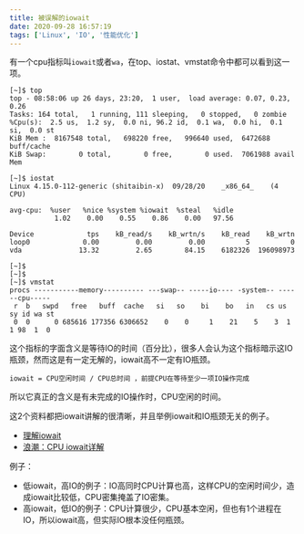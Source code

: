 ```yaml
---
title: 被误解的iowait
date: 2020-09-28 16:57:19
tags: ['Linux', 'IO', '性能优化']
---
```


有一个cpu指标叫`iowait`或者`wa`，在top、iostat、vmstat命令中都可以看到这一项。


```
[~]$ top
top - 08:58:06 up 26 days, 23:20,  1 user,  load average: 0.07, 0.23, 0.26
Tasks: 164 total,   1 running, 111 sleeping,   0 stopped,   0 zombie
%Cpu(s):  2.5 us,  1.2 sy,  0.0 ni, 96.2 id,  0.1 wa,  0.0 hi,  0.1 si,  0.0 st
KiB Mem :  8167548 total,   698220 free,   996640 used,  6472688 buff/cache
KiB Swap:        0 total,        0 free,        0 used.  7061988 avail Mem

[~]$ iostat
Linux 4.15.0-112-generic (shitaibin-x) 	09/28/20 	_x86_64_	(4 CPU)

avg-cpu:  %user   %nice %system %iowait  %steal   %idle
           1.02    0.00    0.55    0.86    0.00   97.56

Device             tps    kB_read/s    kB_wrtn/s    kB_read    kB_wrtn
loop0             0.00         0.00         0.00          5          0
vda              13.32         2.65        84.15    6182326  196098973

[~]$
[~]$
[~]$ vmstat
procs -----------memory---------- ---swap-- -----io---- -system-- ------cpu-----
 r  b   swpd   free   buff  cache   si   so    bi    bo   in   cs us sy id wa st
 0  0      0 685616 177356 6306652    0    0     1    21    5    3  1  1 98  1  0
```

这个指标的字面含义是等待IO的时间（百分比），很多人会认为这个指标暗示这IO瓶颈，然而这是有一定无解的，iowait高不一定有IO瓶颈。

```
iowait = CPU空闲时间 / CPU总时间 ，前提CPU在等待至少一项IO操作完成
```

所以它真正的含义是有未完成的IO操作时，CPU空闲的时间。

这2个资料都把iowait讲解的很清晰，并且举例iowait和IO瓶颈无关的例子。
- [理解iowait](http://linuxperf.com/?p=33)
- [浪潮：CPU iowait详解](https://www.inspurpower.com/upload/file/1583309942.pdf)

例子：
- 低iowait，高IO的例子：IO高同时CPU计算也高，这样CPU的空闲时间少，造成iowait比较低，CPU密集掩盖了IO密集。
- 高iowait，低IO的例子：CPU计算很少，CPU基本空闲，但也有1个进程在IO，所以iowait高，但实际IO根本没任何瓶颈。

